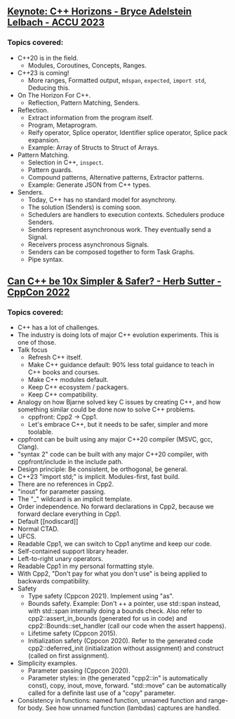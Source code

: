 ## [Keynote: C++ Horizons - Bryce Adelstein Lelbach - ACCU 2023](https://www.youtube.com/watch?v=efrgipu94Oc)
### Topics covered:
* C++20 is in the field.
  * Modules, Coroutines, Concepts, Ranges.
* C++23 is coming!
  * More ranges, Formatted output, `mdspan`, `expected`, `import std`, Deducing this.
* On The Horizon For C++.
  * Reflection, Pattern Matching, Senders.
* Reflection.
  * Extract information from the program itself.
  * Program, Metaprogram.
  * Reify operator, Splice operator, Identifier splice operator, Splice pack expansion.
  * Example: Array of Structs to Struct of Arrays.
* Pattern Matching.
  * Selection in C++, `inspect`.
  * Pattern guards.
  * Compound patterns, Alternative patterns, Extractor patterns.
  * Example: Generate JSON from C++ types.
* Senders.
  * Today, C++ has no standard model for asynchrony.
  * The solution (Senders) is coming soon.
  * Schedulers are handlers to execution contexts. Schedulers produce Senders.
  * Senders represent asynchronous work. They eventually send a Signal.
  * Receivers process asynchronous Signals.
  * Senders can be composed together to form Task Graphs.
  * Pipe syntax.

## [Can C++ be 10x Simpler & Safer? - Herb Sutter - CppCon 2022](https://www.youtube.com/watch?v=ELeZAKCN4tY)
### Topics covered:
* C++ has a lot of challenges.
* The industry is doing lots of major C++ evolution experiments. This is one of those.
* Talk focus
  * Refresh C++ itself.
  * Make C++ guidance default: 90% less total guidance to teach in C++ books and courses.
  * Make C++ modules default.
  * Keep C++ ecosystem / packagers.
  * Keep C++ compatibility.
* Analogy on how Bjarne solved key C issues by creating C++, and how something similar could be done now to solve C++ problems.
  * cppfront: Cpp2 -> Cpp1.
  * Let's embrace C++, but it needs to be safer, simpler and more toolable.
* cppfront can be built using any major C++20 compiler (MSVC, gcc, Clang).
* "syntax 2" code can be built with any major C++20 compiler, with cppfront/include in the include path.
* Design principle: Be consistent, be orthogonal, be general.
* C++23 "import std;" is implicit. Modules-first, fast build.
* There are no references in Cpp2.
 * "inout" for parameter passing.
* The "_" wildcard is an implicit template.
* Order independence. No forward declarations in Cpp2, because we forward declare everything in Cpp1.
* Default [[nodiscard]]
* Normal CTAD.
* UFCS.
* Readable Cpp1, we can switch to Cpp1 anytime and keep our code.
* Self-contained support library header.
* Left-to-right unary operators.
* Readable Cpp1 in my personal formatting style.
* With Cpp2, "Don't pay for what you don't use" is being applied to backwards compatibility.
* Safety
  * Type safety (Cppcon 2021). Implement using "as".
  * Bounds safety. Example: Don't ++ a pointer, use std::span instead, with std::span internally doing a bounds check. Also refer to cpp2::assert_in_bounds (generated for us in code) and cpp2::Bounds::set_handler (call our code when the assert happens).
  * Lifetime safety (Cppcon 2015).
  * Initialization safety (Cppcon 2020). Refer to the generated code cpp2::deferred_init (initialization without assignment) and construct (called on first assignment).
* Simplicity examples.
  * Parameter passing (Cppcon 2020).
  * Parameter styles: in (the generated "cpp2::in" is automatically const), copy, inout, move, forward. "std::move" can be automatically called for a definite last use of a "copy" parameter.
* Consistency in functions: named function, unnamed function and range-for body. See how unnamed function (lambdas) captures are handled.


